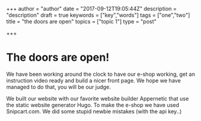 +++
author = "author"
date = "2017-09-12T19:05:44Z"
description = "description"
draft = true
keywords = ["key","words"]
tags = ["one","two"]
title = "the doors are open"
topics = ["topic 1"]
type = "post"

+++
# The doors are open!
We have been working around the clock to have our e-shop working, get an instruction video ready and build  a nicer front page. We hope we have managed to do that, you will be our judge. 

We built our website with our favorite website builder Appernetic that use the static website generator Hugo. To make the e-shop we have used Snipcart.com. We did some stupid newbie mistakes (with the api key..)

